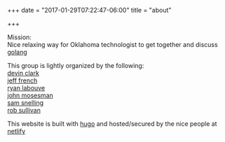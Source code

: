 +++
date = "2017-01-29T07:22:47-06:00"
title = "about"

+++

Mission:  
Nice relaxing way for Oklahoma technologist to get together and discuss [golang](https://golang.org/)

This group is lightly organized by the following:  
[devin clark](https://twitter.com/idevinclark)  
[jeff french](https://twitter.com/jeff_french)  
[ryan labouve](https://twitter.com/ryanlaBouve)  
[john mosesman](https://twitter.com/johnmosesman)  
[sam snelling](https://twitter.com/snellingio)   
[rob sullivan](https://twitter.com/datachomp)  



  

 This website is built with [hugo](https://gohugo.io/) and hosted/secured by the nice people at [netlify](https://www.netlify.com/)